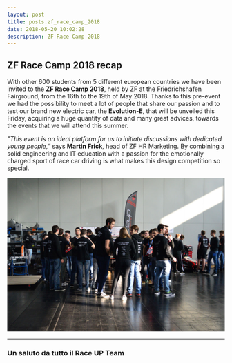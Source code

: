 ```yaml
---
layout: post
title: posts.zf_race_camp_2018
date: 2018-05-20 10:02:28
description: ZF Race Camp 2018 
---
```



## ZF Race Camp 2018 recap

With other 600 students from 5 different european countries we have been invited to the **ZF Race Camp 2018**, held by ZF at the Friedrichshafen Fairground, from the 16th to the 19th of May 2018.
Thanks to this pre-event we had the possibility to meet a lot of people that share our passion and to test our brand new electric car, the **Evolution-E**, that will be unveiled this Friday, acquiring a huge quantity of data and many great advices, towards the events that we will attend this summer.

*"This event is an ideal platform for us to initiate discussions with dedicated young people,”* says **Martin Frick**, head of ZF HR Marketing. By combining a solid engineering and IT education with a passion for the emotionally charged sport of race car driving is what makes this design competition so special.


<a class="image featured"><img src="/images/posts/2018/05/21/zf.jpg" alt="ZF Camp"/></a>


----------


### Un saluto da tutto il **Race UP Team**
